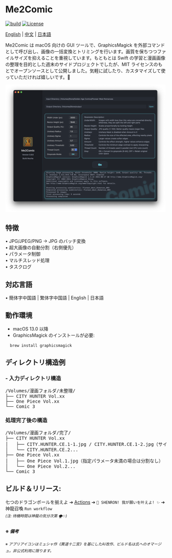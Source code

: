 # Me2Comic

[![build](https://github.com/DawnLiExplorer/Me2Comic/actions/workflows/ci.yml/badge.svg?branch=main)](https://github.com/DawnLiExplorer/Me2Comic/actions/workflows/ci.yml)
[![License](https://img.shields.io/badge/License-MIT-blue)](https://opensource.org/licenses/MIT)

[English](../README.md) | [中文](README_zh.md) | [日本語](README_ja.md)

Me2Comic は macOS 向けの GUI ツールで、GraphicsMagick を外部コマンドとして呼び出し、画像の一括変換とトリミングを行います。画質を保ちつつファイルサイズを抑えることを重視しています。もともとは Swift の学習と漫画画像の整理を目的とした週末のサイドプロジェクトでしたが、MIT ライセンスのもとでオープンソースとして公開しました。気軽に試したり、カスタマイズして使っていただければ嬉しいです。🍻

<img src="screenshot.png" alt="Me2Comic スクリーンショット" width="500">

## 特徴

• JPG/JPEG/PNG → JPG のバッチ変換  
• 超大画像の自動分割（右側優先）  
• パラメータ制御  
• マルチスレッド処理  
• タスクログ  

## 対応言語

• 簡体字中国語 | 繁体字中国語 | English | 日本語 

## 動作環境

- macOS 13.0 以降
- GraphicsMagick のインストールが必要:

```shell
  brew install graphicsmagick
```

## ディレクトリ構造例
### - 入力ディレクトリ構造
<pre>
/Volumes/漫画フォルダ/未整理/
├── CITY HUNTER Vol.xx
├── One Piece Vol.xx
└── Comic 3
</pre>

### 処理完了後の構造
<pre>
/Volumes/漫画フォルダ/完了/
├── CITY HUNTER Vol.xx
│   ├── CITY.HUNTER.CE.1-1.jpg / CITY.HUNTER.CE.1-2.jpg（サイズ超過時分割・右側優先）
│   └── CITY.HUNTER.CE.2...
├── One Piece Vol.xx
│   ├── One Piece Vol.1.jpg（指定パラメータ未満の場合は分割なし）
│   └── One Piece Vol.2...
└── Comic 3
</pre>

## ビルド＆リリース:

七つのドラゴンボールを揃えよ ➔ [Actions](../../../actions) ➔ `🐉 SHENRON! 我が願いを叶えよ! ✨` ➔ 神龍召喚 `Run workflow`  
<sub>*(注: 待機時間は神龍の気分次第 🌪️✨)*</sub>

### <sub>※ *備考* </sub> 
<sub>※ *アプリアイコンはミュシャ作《黄道十二宮》を基にしたAI改作、ビルド名は氏へのオマージュ。非公式利用に限ります。* </sub>